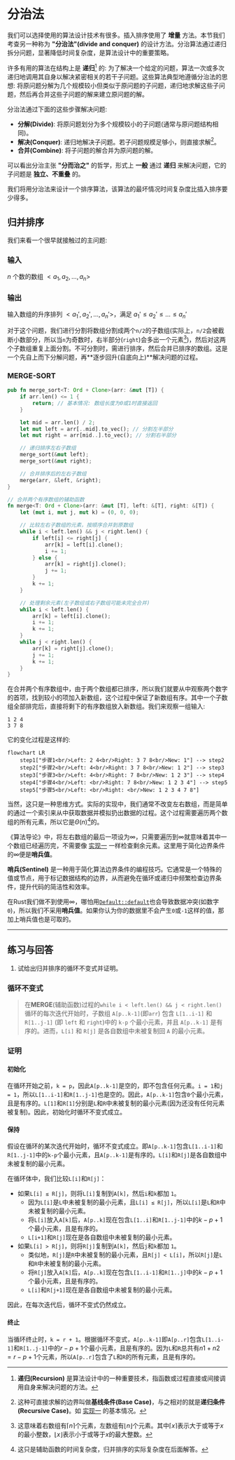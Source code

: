 # 分治法
我们可以选择使用的算法设计技术有很多。插入排序使用了 **增量** 方法。本节我们考查另一种称为 **"分治法"(divide and conquer)** 的设计方法。分治算法通过递归拆分问题，显著降低时间复杂度，是算法设计中的重要策略。

许多有用的算法在结构上是 **递归**[^note1] 的: 为了解决一个给定的问题，算法一次或多次递归地调用其自身以解决紧密相关的若干子问题。这些算法典型地遵循分治法的思想: 将原问题分解为几个规模较小但类似于原问题的子问题，递归地求解这些子问题，然后再合并这些子问题的解来建立原问题的解。

分治法通过下面的这些步骤解决问题:
- **分解(Divide)**: 将原问题划分为多个规模较小的子问题(通常与原问题结构相同)。
- **解决(Conquer)**: 递归地解决子问题。若子问题规模足够小，则直接求解[^note2]。
- **合并(Combine)**: 将子问题的解合并为原问题的解。

可以看出分治主张 **"分而治之"** 的哲学，形式上 **一般** 通过 **递归** 来解决问题，它的子问题是 **独立、不重叠** 的。

我们将用分治法来设计一个排序算法，该算法的最坏情况时间复杂度比插入排序要少得多。
## 归并排序
我们来看一个很早就接触过的主问题:
### 输入
$n$ 个数的数组 $<a_1, a_2, \dots, a_n>$
### 输出
输入数组的升序排列 $<a_1', a_2', \dots, a_n'>$，满足 $a_1' \leq a_2' \leq \dots \leq a_n'$

对于这个问题，我们进行分割将数组分割成两个`n/2`的子数组(实际上，`n/2`会被截断小数部分，所以当`n`为奇数时，右半部分(`right`)会多出一个元素[^note3])，然后对这两个子数组重复上面分割。不可分割时，需进行排序，然后合并已排序的数组。这是一个先自上而下分解问题，再**逐步回升(自底向上)**解决问题的过程。
### MERGE-SORT
```rust
pub fn merge_sort<T: Ord + Clone>(arr: &mut [T]) {
    if arr.len() <= 1 {
        return; // 基本情况: 数组长度为0或1时直接返回
    }

    let mid = arr.len() / 2;
    let mut left = arr[..mid].to_vec(); // 分割左半部分
    let mut right = arr[mid..].to_vec(); // 分割右半部分

    // 递归排序左右子数组
    merge_sort(&mut left);
    merge_sort(&mut right);

    // 合并排序后的左右子数组
    merge(arr, &left, &right);
}

// 合并两个有序数组的辅助函数
fn merge<T: Ord + Clone>(arr: &mut [T], left: &[T], right: &[T]) {
    let (mut i, mut j, mut k) = (0, 0, 0);

    // 比较左右子数组的元素，按顺序合并到原数组
    while i < left.len() && j < right.len() {
        if left[i] <= right[j] {
            arr[k] = left[i].clone();
            i += 1;
        } else {
            arr[k] = right[j].clone();
            j += 1;
        }
        k += 1;
    }

    // 处理剩余元素(左子数组或右子数组可能未完全合并)
    while i < left.len() {
        arr[k] = left[i].clone();
        i += 1;
        k += 1;
    }
    while j < right.len() {
        arr[k] = right[j].clone();
        j += 1;
        k += 1;
    }
}
```
在合并两个有序数组中，由于两个数组都已排序，所以我们就要从中观察两个数字的首项，找到较小的项加入新数组，这个过程中保证了新数组有序。其中一个子数组全部排完后，直接将剩下的有序数组放入新数组。我们来观察一组输入:
```text
1 2 4
3 7 8
```
它的变化过程是这样的:
```mermaid
flowchart LR
    step1["步骤1<br/>Left: 2 4<br/>Right: 3 7 8<br/>New: 1"] --> step2
    step2["步骤2<br/>Left: 4<br/>Right: 3 7 8<br/>New: 1 2"] --> step3
    step3["步骤3<br/>Left: 4<br/>Right: 7 8<br/>New: 1 2 3"] --> step4
    step4["步骤4<br/>Left: <br/>Right: 7 8<br/>New: 1 2 3 4"] --> step5
    step5["步骤5<br/>Left: <br/>Right: <br/>New: 1 2 3 4 7 8"]
```
当然，这只是一种思维方式。实际的实现中，我们通常不改变左右数组，而是简单的通过一个索引来从中获取数据并模拟扔出数据的过程。这个过程需要遍历两个数组的所有元素，所以它是$\Theta(n)$[^note4]的。

《算法导论》中，将左右数组的最后一项设为$\infty$，只需要遍历到$\infty$就意味着其中一个数组已经遍历完，不需要像 [实现一](#实现一) 一样检查剩余元素。这里用于简化边界条件的$\infty$便是**哨兵值**。

**哨兵(Sentinel)** 是一种用于简化算法边界条件的编程技巧。它通常是一个特殊的值或节点，用于标记数据结构的边界，从而避免在循环或递归中频繁检查边界条件，提升代码的简洁性和效率。

在Rust我们做不到使用$\infty$，哪怕用[`Default::default`](https://rustwiki.org/zh-CN/std/default/trait.Default.html#tymethod.default)也会导致数据冲突(如数字`0`)，所以我们不采用**哨兵值**。如果你认为你的数据里不会产生`0`或`-1`这样的值，那加上哨兵值也是可取的。

---
## 练习与回答
1. 试给出归并排序的循环不变式并证明。
### 循环不变式
> 在**MERGE**(辅助函数)过程的`while i < left.len() && j < right.len()`循环的每次迭代开始时，子数组 `A[p..k-1]`(即`arr`) 包含 `L[1..i-1]` 和 `R[1..j-1]` (即 `left` 和 `right`)中的 `k-p` 个最小元素，并且 `A[p..k-1]` 是有序的。进而，`L[i]` 和 `R[j]` 是各自数组中未被复制回 `A` 的最小元素。

### 证明
#### 初始化
在循环开始之前，`k = p`，因此`A[p..k-1]`是空的，即不包含任何元素。`i = 1`和`j = 1`，所以`L[1..i-1]`和`R[1..j-1]`也是空的。因此，`A[p..k-1]`包含`0`个最小元素，且是有序的。`L[1]`和`R[1]`分别是`L`和`R`中未被复制的最小元素(因为还没有任何元素被复制)。因此，初始化时循环不变式成立。
#### 保持
假设在循环的某次迭代开始时，循环不变式成立。即`A[p..k-1]`包含`L[1..i-1]`和`R[1..j-1]`中的`k-p`个最小元素，且`A[p..k-1]`是有序的。`L[i]`和`R[j]`是各自数组中未被复制的最小元素。

在循环体中，我们比较`L[i]`和`R[j]`：

- 如果`L[i] ≤ R[j]`，则将`L[i]`复制到`A[k]`，然后`i`和`k`都加 `1`。
    - 因为`L[i]`是`L`中未被复制的最小元素，且`L[i] ≤ R[j]`，所以`L[i]`是`L`和`R`中未被复制的最小元素。
    - 将`L[i]`放入`A[k]`后，`A[p..k]`现在包含`L[1..i]`和`R[1..j-1]`中的$k-p + 1$个最小元素，且是有序的。
    - `L[i+1]`和`R[j]`现在是各自数组中未被复制的最小元素。
- 如果`L[i] > R[j]`，则将`R[j]`复制到`A[k]`，然后`j`和`k`都加 `1`。
    - 类似地，`R[j]`是`R`中未被复制的最小元素，且`R[j] < L[i]`，所以`R[j]`是`L`和`R`中未被复制的最小元素。
    - 将`R[j]`放入`A[k]`后，`A[p..k]`现在包含`L[1..i-1]`和`R[1..j]`中的$k-p + 1$个最小元素，且是有序的。
    - `L[i]`和`R[j+1]`现在是各自数组中未被复制的最小元素。

因此，在每次迭代后，循环不变式仍然成立。
#### 终止
当循环终止时，`k = r + 1`。根据循环不变式，`A[p..k-1]`即`A[p..r]`包含`L[1..i-1]`和`R[1..j-1]`中的$r-p + 1$个最小元素，且是有序的。因为`L`和`R`总共有$n1 + n2 = r-p + 1$个元素，所以`A[p..r]`包含了`L`和`R`的所有元素，且是有序的。

[^note1]: **递归(Recursion)** 是算法设计中的一种重要技术，指函数或过程直接或间接调用自身来解决问题的方法。

[^note2]: 这种可直接求解的边界叫做**基线条件(Base Case)**，与之相对的就是**递归条件(Recursive Case)**。如 [实现一](#实现一) 的基本情况。

[^note3]: 这意味着右数组有$\lceil n \rceil$个元素，左数组有$\lfloor n \rfloor$个元素。其中$\lceil x \rceil$表示大于或等于$x$的最小整数，$\lfloor x \rfloor$表示小于或等于$x$的最大整数。

[^note4]: 这只是辅助函数的时间复杂度，归并排序的实际复杂度在后面解答。
